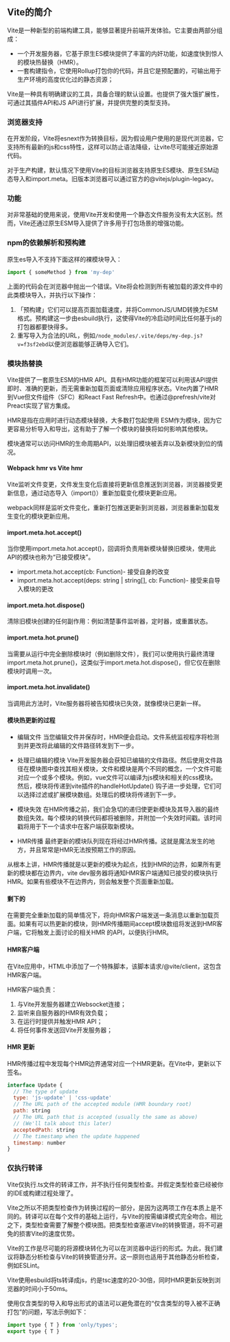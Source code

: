 ## Vite的简介

Vite是一种新型的前端构建工具，能够显著提升前端开发体验。它主要由两部分组成：
  - 一个开发服务器，它基于原生ES模块提供了丰富的内奸功能，如速度快到惊人的模块热替换（HMR）。
  - 一套构建指令，它使用Rollup打包你的代码，并且它是预配置的，可输出用于生产环境的高度优化过的静态资源；

Vite是一种具有明确建议的工具，具备合理的默认设置。也提供了强大饿扩展性，可通过其插件API和JS API进行扩展，并提供完整的类型支持。

### 浏览器支持

在开发阶段，Vite将esnext作为转换目标，因为假设用户使用的是现代浏览器，它支持所有最新的js和css特性，这样可以防止语法降级，让vite尽可能接近原始源代码。

对于生产构建，默认情况下使用Vite的目标浏览器支持原生ES模块、原生ESM动态导入和import.meta。旧版本浏览器可以通过官方的@vitejs/plugin-legacy。

### 功能

对非常基础的使用来说，使用Vite开发和使用一个静态文件服务没有太大区别。然而，Vite还通过原生ESM导入提供了许多用于打包场景的增强功能。

### npm的依赖解析和预构建

原生es导入不支持下面这样的裸模块导入：

```js
import { someMethod } from 'my-dep'
```
上面的代码会在浏览器中抛出一个错误。Vite将会检测到所有被加载的源文件中的此类模块导入，并执行以下操作：

1. 「预构建」它们可以提高页面加载速度，并将CommonJS/UMD转换为ESM格式。预构建这一步由esbuild执行，这使得Vite的冷启动时间比任何基于js的打包器都要快得多。
2. 重写导入为合法的URL，例如`/node_modules/.vite/deps/my-dep.js?v=f3sf2ebd`以便浏览器能够正确导入它们。

### 模块热替换

Vite提供了一套原生ESM的HMR API。具有HMR功能的框架可以利用该API提供即时、准确的更新，而无需重新加载页面或清除应用程序状态。Vite内置了HMR到Vue但文件组件（SFC）和React Fast Refresh中。也通过@prefresh/vite对Preact实现了官方集成。

HMR是指在应用时进行动态模块替换，大多数打包起使用 ESM作为模块，因为它更容易分析导入和导出，这有助于了解一个模块的替换将如何影响其他模块。

模块通常可以访问HMR的生命周期API，以处理旧模块被丢弃以及新模块到位的情况。

#### Webpack hmr vs Vite hmr

Vite监听文件变更，文件发生变化后直接将更新信息推送到浏览器，浏览器接受更新信息，通过动态导入（import()）重新加载变化模块更新应用。

webpack同样是监听文件变化，重新打包推送更新到浏览器，浏览器重新加载发生变化的模块更新应用。

#### import.meta.hot.accept()

当你使用import.meta.hot.accept()，回调将负责用新模块替换旧模块，使用此API的模块也称为“已接受模块”。

- import.meta.hot.accept(cb: Function)- 接受自身的改变
- import.meta.hot.accept(deps: string | string[], cb: Function)- 接受来自导入模块的更改

#### import.meta.hot.dispose() 

清除旧模块创建的任何副作用：例如清楚事件监听器，定时器，或重置状态。

#### import.meta.hot.prune()

当需要从运行中完全删除模块时（例如删除文件），我们可以使用执行最终清理 import.meta.hot.prune()，这类似于import.meta.hot.dispose()，但它仅在删除模块时调用一次。

#### import.meta.hot.invalidate()

当调用此方法时，Vite服务器将被告知模块已失效，就像模块已更新一样。

#### 模块热更新的过程

- 编辑文件
当您编辑文件并保存时，HMR便会启动。文件系统监视程序将检测到并更改将此编辑的文件路径转发到下一步。

- 处理已编辑的模块
Vite开发服务器会获知已编辑的文件路径。然后使用文件路径在模块图中查找其相关模块，文件和模块是两个不同的概念，一个文件可能对应一个或多个模块。例如，vue文件可以编译为js模块和相关的css模块。
然后，模块将传递到vite插件的handleHotUpdate() 钩子进一步处理，它们可以选择过滤或扩展模块数组。处理后的模块将传递到下一步。

- 模块失效
在HMR传播之前，我们会急切的递归使更新模块及其导入器的最终数组失效。每个模块的转换代码都将被删除，并附加一个失效时间戳。该时间戳将用于下一个请求中在客户端获取新模块。

- HMR传播
最终更新的模块队列现在将经过HMR传播。这就是魔法发生的地方，并且常常是HMR无法按预期工作的原因。

从根本上讲，HMR传播就是以更新的模块为起点，找到HMR的边界，如果所有更新的模块都在边界内，vite dev服务器将通知HMR客户端通知已接受的模块执行HMR。如果有些模块不在边界内，则会触发整个页面重新加载。

####  剩下的

在需要完全重新加载的简单情况下，将向HMR客户端发送一条消息以重新加载页面。如果有可以热更新的模块，则HMR传播期间accept模块数组将发送到HMR客户端，它将触发上面讨论的相关HMR 的API，以便执行HMR。

#### HMR客户端
在Vite应用中，HTML中添加了一个特殊脚本，该脚本请求/@vite/client，这包含HMR客户端。

HMR客户端负责：
1. 与Vite开发服务器建立Websocket连接；
2. 监听来自服务器的HMR有效负载；
3. 在运行时提供并触发HMR API；
4. 将任何事件发送回Vite开发服务器；

#### HMR 更新

HMR传播过程中发现每个HMR边界通常对应一个HMR更新。在Vite中，更新以下签名。

```js
interface Update {
  // The type of update
  type: 'js-update' | 'css-update'
  // The URL path of the accepted module (HMR boundary root)
  path: string
  // The URL path that is accepted (usually the same as above)
  // (We'll talk about this later)
  acceptedPath: string
  // The timestamp when the update happened
  timestamp: number
}
```

### 仅执行转译

Vite仅执行.ts文件的转译工作，并不执行任何类型检查。并假定类型检查已经被你的IDE或构建过程处理了。

Vite之所以不把类型检查作为转换过程的一部分，是因为这两项工作在本质上是不同的。转译可以在每个文件的基础上运行，与Vite的按需编译模式完全吻合。相比之下，类型检查需要了解整个模块图。把类型检查塞进Vite的转换管道，将不可避免的损害Vite的速度优势。

Vite的工作是尽可能的将源模块转化为可以在浏览器中运行的形式。为此，我们建议将静态分析检查与Vite的转换管道分开。这一原则也适用于其他静态分析检查，例如ESLint。

Vite使用esbuild将ts转译成js，约是tsc速度的20-30倍，同时HMR更新反映到浏览器的时间小于50ms。

使用仅含类型的导入和导出形式的语法可以避免潜在的“仅含类型的导入被不正确打包”的问题，写法示例如下：

```js
import type { T } from 'only/types';
export type { T }  
```
